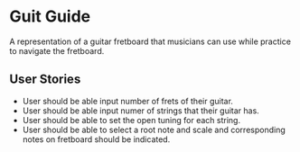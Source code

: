 # Guit Guide

A representation of a guitar fretboard that musicians can use while practice to navigate the fretboard.

## User Stories

- User should be able input number of frets of their guitar.
- User should be able input numer of strings that their guitar has.
- User should be able to set the open tuning for each string.
- User should be able to select a root note and scale and corresponding notes on fretboard should be indicated.
